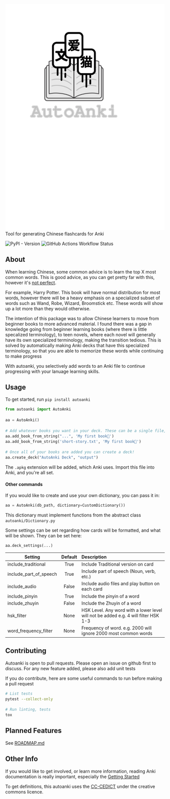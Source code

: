 ![AutoAnki Logo](media/logo/autoanki.svg)  
Tool for generating Chinese flashcards for Anki

![PyPI - Version](https://img.shields.io/pypi/v/autoanki)
![GitHub Actions Workflow Status](https://img.shields.io/github/actions/workflow/status/jarviscog/autoanki/python-package.yml)

## About

When learning Chinese, some common advice is to learn the top X most common words.
This is good advice, as you can get pretty far with this, however it's [not perfect](https://en.wikipedia.org/wiki/Zipf%27s_law#/media/File:Zipf's_law_on_War_and_Peace.png).

For example, Harry Potter. This book will have normal distribution for most words, however there will be a heavy emphasis on a specialized subset of words such as Wand, Robe, Wizard, Broomstick etc. These words will show up a lot more than they would otherwise.

The intention of this package was to allow Chinese learners to move from beginner books to more advanced material. I found there was a gap in knowledge going from beginner learning books (where there is little specalized terminology), to teen novels, where each novel will generally have its own specialized terminology, making the transition tedious. This is solved by automatically making Anki decks that have this specialized terminology, so that you are able to memorize these words while continuing to make progress

With autoanki, you selectively add words to an Anki file to continue progressing with your lanuage learning skills.

## Usage

To get started, run 
```pip install autoanki```

```python
from autoanki import AutoAnki

aa = AutoAnki()

# Add whatever books you want in your deck. These can be a single file, or a string
aa.add_book_from_string("...", 'My first book🍎')
aa.add_book_from_string('short-story.txt', 'My first book🍎')

# Once all of your books are added you can create a deck!
aa.create_deck("AutoAnki Deck", "output")
```
The `.apkg` extension will be added, which Anki uses. 
Import this file into Anki, and you're all set.


#### Other commands

If you would like to create and use your own dictionary, you can pass it in:
```python
aa = AutoAnki(db_path, dictionary=CustomDictionary())
```
This dictionary must implement functions from the abstract class `autoanki/Dictionary.py`

Some settings can be set regarding how cards will be formatted, and what will be shown. They can be set here:
```python
aa.deck_settings(...)
```
| Setting                | Default  | Description                                      |
|------------------------|:--------:|:-------------------------------------------------|
| include_traditional    | True     | Include Traditional version on card              |
| include_part_of_speech | True     | Include part of speech (Noun, verb, etc.)        |
| include_audio          | False    | Include audio files and play button on each card |
| include_pinyin         | True     | Include the pinyin of a word                     |
| include_zhuyin         | False    | Include the Zhuyin of a word                     |
| hsk_filter             | None     | HSK Level. Any word with a lower level will not be added e.g. 4 will filter HSK 1-3 |
| word_frequency_filter  | None     | Frequency of word. e.g. 2000 will ignore 2000 most common words |

## Contributing

Autoanki is open to pull requests. Please open an issue on github first to discuss.
For any new feature added, please also add unit tests

If you do contribute, here are some useful commands to run before making a pull request
```bash
# List tests
pytest --collect-only

# Run linting, tests
tox
```


## Planned Features
See [ROADMAP.md](ROADMAP.md)

## Other Info

If you would like to get involved, or learn more information, reading Anki documentation is really important, especially the [Getting Started](https://docs.ankiweb.net/getting-started.html)

To get definitions, this autoanki uses the [CC-CEDICT]() under the creative commons licence. 

